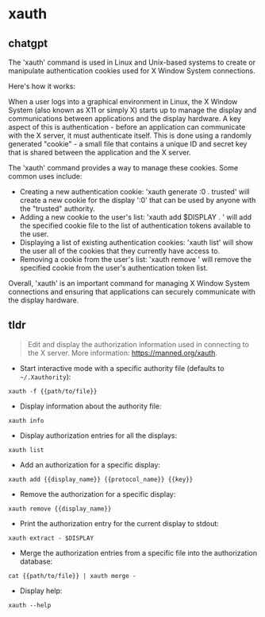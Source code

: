 # xauth 
## chatgpt 
The 'xauth' command is used in Linux and Unix-based systems to create or manipulate authentication cookies used for X Window System connections. 

Here's how it works: 

When a user logs into a graphical environment in Linux, the X Window System (also known as X11 or simply X) starts up to manage the display and communications between applications and the display hardware. A key aspect of this is authentication - before an application can communicate with the X server, it must authenticate itself. This is done using a randomly generated "cookie" - a small file that contains a unique ID and secret key that is shared between the application and the X server. 

The 'xauth' command provides a way to manage these cookies. Some common uses include: 

- Creating a new authentication cookie: 'xauth generate :0 . trusted' will create a new cookie for the display ':0' that can be used by anyone with the "trusted" authority. 
- Adding a new cookie to the user's list: 'xauth add $DISPLAY . <filename>' will add the specified cookie file to the list of authentication tokens available to the user. 
- Displaying a list of existing authentication cookies: 'xauth list' will show the user all of the cookies that they currently have access to. 
- Removing a cookie from the user's list: 'xauth remove <token>' will remove the specified cookie from the user's authentication token list. 

Overall, 'xauth' is an important command for managing X Window System connections and ensuring that applications can securely communicate with the display hardware. 

## tldr 
 
> Edit and display the authorization information used in connecting to the X server.
> More information: <https://manned.org/xauth>.

- Start interactive mode with a specific authority file (defaults to `~/.Xauthority`):

`xauth -f {{path/to/file}}`

- Display information about the authority file:

`xauth info`

- Display authorization entries for all the displays:

`xauth list`

- Add an authorization for a specific display:

`xauth add {{display_name}} {{protocol_name}} {{key}}`

- Remove the authorization for a specific display:

`xauth remove {{display_name}}`

- Print the authorization entry for the current display to stdout:

`xauth extract - $DISPLAY`

- Merge the authorization entries from a specific file into the authorization database:

`cat {{path/to/file}} | xauth merge -`

- Display help:

`xauth --help`
